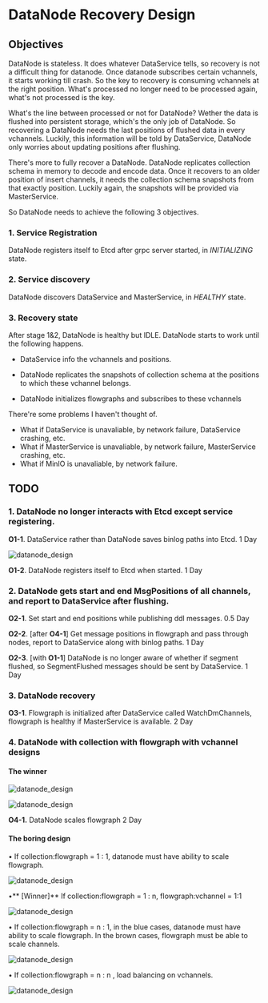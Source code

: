 # DataNode Recovery Design

## Objectives

DataNode is stateless. It does whatever DataService tells, so recovery is not a difficult thing for datanode.
Once datanode subscribes certain vchannels, it starts working till crash. So the key to recovery is consuming
vchannels at the right position. What's processed no longer need to be processed again, what's not processed is
the key.

What's the line between processed or not for DataNode? Wether the data is flushed into persistent storage, which's
 the only job of DataNode. So recovering a DataNode needs the last positions of flushed data in every vchannels.
Luckily, this information will be told by DataService, DataNode only worries about updating positions after flushing.

There's more to fully recover a DataNode. DataNode replicates collection schema in memory to decode and encode
data. Once it recovers to an older position of insert channels, it needs the collection schema snapshots from
that exactly position. Luckily again, the snapshots will be provided via MasterService.

So DataNode needs to achieve the following 3 objectives.

### 1. Service Registration

DataNode registers itself to Etcd after grpc server started, in *INITIALIZING* state.

### 2. Service discovery

DataNode discovers DataService and MasterService, in *HEALTHY* state.

### 3. Recovery state

After stage 1&2, DataNode is healthy but IDLE. DataNode starts to work until the following happens.

- DataService info the vchannels and positions.

- DataNode replicates the snapshots of collection schema at the positions to which these vchannel belongs.

- DataNode initializes flowgraphs and subscribes to these vchannels

There're some problems I haven't thought of.

- What if DataService is unavaliable, by network failure, DataService crashing, etc.
- What if MasterService is unavaliable, by network failure, MasterService crashing, etc.
- What if MinIO is unavaliable, by network failure.

## TODO

### 1. DataNode no longer interacts with Etcd except service registering.

   **O1-1**. DataService rather than DataNode saves binlog paths into Etcd. 1 Day
    
   ![datanode_design](graphs/datanode_design_01.jpg)
    
   **O1-2**. DataNode registers itself to Etcd when started. 1 Day
    
### 2. DataNode gets start and end MsgPositions of all channels, and report to DataService after flushing.

   **O2-1**. Set start and end positions while publishing ddl messages. 0.5 Day

   **O2-2**. [after **O4-1**] Get message positions in flowgraph and pass through nodes, report to DataService along with binlog paths. 1 Day

   **O2-3**. [with **O1-1**] DataNode is no longer aware of whether if segment flushed, so SegmentFlushed messages should be sent by DataService. 1 Day

### 3. DataNode recovery

   **O3-1**. Flowgraph is initialized after DataService called WatchDmChannels, flowgraph is healthy if MasterService is available. 2 Day

### 4. DataNode with collection with flowgraph with vchannel designs

#### The winner
  ![datanode_design](graphs/collection_flowgraph_relation.png)

  ![datanode_design](graphs/collection_flowgraph_1_n.png)

  **O4-1.** DataNode scales flowgraph 2 Day

#### The boring design

• If collection:flowgraph = 1 : 1, datanode must have ability to scale flowgraph.

![datanode_design](graphs/collection_flowgraph_1_1.jpg)

•** [Winner]** If collection:flowgraph = 1 : n, flowgraph:vchannel = 1:1

![datanode_design](graphs/collection_flowgraph_1_n.png)

• If collection:flowgraph = n : 1, in the blue cases, datanode must have ability to scale flowgraph. In the brown cases, flowgraph must be able to scale channels.

![datanode_design](graphs/collection_flowgraph_n_1.jpg)

• If collection:flowgraph = n : n  , load balancing on vchannels.

![datanode_design](graphs/collection_flowgraph_n_n.jpg)







